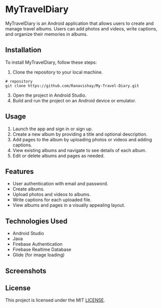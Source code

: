 # MyTravelDiary

MyTravelDiary is an Android application that allows users to create and manage travel albums. Users can add photos and videos, write captions, and organize their memories in albums.

## Installation

To install MyTravelDiary, follow these steps:

1. Clone the repository to your local machine.
  ```
  # repository
  git clone https://github.com/Ranavishay/My-Travel-Diary.git
  ```
3. Open the project in Android Studio.
4. Build and run the project on an Android device or emulator.

## Usage

1. Launch the app and sign in or sign up.
2. Create a new album by providing a title and optional description.
3. Add pages to the album by uploading photos or videos and adding captions.
4. View existing albums and navigate to see details of each album.
5. Edit or delete albums and pages as needed.

## Features

- User authentication with email and password.
- Create albums.
- Upload photos and videos to albums.
- Write captions for each uploaded file.
- View albums and pages in a visually appealing layout.

## Technologies Used

- Android Studio
- Java
- Firebase Authentication
- Firebase Realtime Database
- Glide (for image loading)

## Screenshots

## License

This project is licensed under the MIT [LICENSE](LICENSE).
